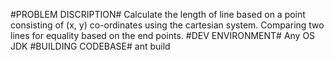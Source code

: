 #PROBLEM DISCRIPTION#
    Calculate the length of line based on a point consisting of (x, y) co-ordinates using the cartesian system.
    Comparing two lines for equality based on the end points.
#DEV ENVIRONMENT#
    Any OS
    JDK
#BUILDING CODEBASE#
    ant build